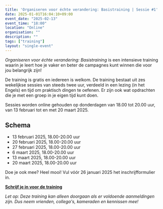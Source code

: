```yaml
---
title: 'Organiseren voor échte verandering: Basistraining | Sessie #1'
date: 2025-01-01T16:04:10+09:00
event_date: "2025-02-13"
event_time: "18:00"
location: "Online"
organisation: ""
description: ""
tags: ["training"]
layout: "single-event"
---
```


*Organiseren voor échte verandering: Basistraining* is een intensieve training waarin je leert hoe je vaker en beter de campagnes kunt winnen die voor jou belangrijk zijn!

De training is gratis en iedereen is welkom. De training bestaat uit zes wekelijkse sessies van steeds twee uur, verdeeld in een lezing (in het Engels) en tijd om praktisch dingen te oefenen. Er zijn ook wat opdrachten die je met een groep in je eigen tijd kunt doen. 

Sessies worden online gehouden op donderdagen van 18.00 tot 20.00 uur, van 13 februari tot en met 20 maart 2025.

## Schema

- 13 februari 2025, 18.00-20.00 uur
- 20 februari 2025, 18.00-20.00 uur
- 27 februari 2025, 18.00-20.00 uur
- 6 maart 2025, 18.00-20.00 uur
- 13 maart 2025, 18.00-20.00 uur
- 20 maart 2025, 18.00-20.00 uur

Doe je ook mee? Heel mooi! Vul vóór 26 januari 2025 het inschrijfformulier in.

[**Schrijf je in voor de training**](https://tally.so/r/wLM27y)

*Let op: Deze training kan alleen doorgaan als er voldoende aanmeldingen zijn. Dus neem vrienden, collega's, kameraden en kennissen mee!*
